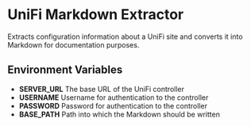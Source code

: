 # UniFi Markdown Extractor

Extracts configuration information about a UniFi site and converts it into Markdown for documentation purposes.

## Environment Variables

* **SERVER_URL** The base URL of the UniFi controller
* **USERNAME** Username for authentication to the controller
* **PASSWORD** Password for authentication to the controller
* **BASE_PATH** Path into which the Markdown should be written
